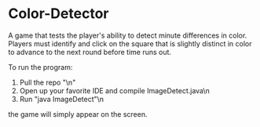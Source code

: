 # Color-Detector
A game that tests the player's ability to detect minute differences in color. Players must identify and click on the square that is slightly distinct in color to advance to the next round before time runs out. 

To run the program:
1. Pull the repo "\n"
2. Open up your favorite IDE and compile ImageDetect.java\n
3. Run "java ImageDetect"\n

the game will simply appear on the screen.
